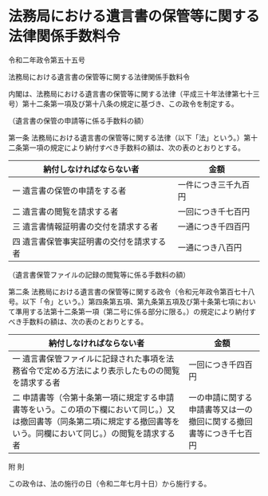 # 法務局における遺言書の保管等に関する法律関係手数料令

令和二年政令第五十五号

法務局における遺言書の保管等に関する法律関係手数料令

内閣は、法務局における遺言書の保管等に関する法律（平成三十年法律第七十三号）第十二条第一項及び第十八条の規定に基づき、この政令を制定する。

（遺言書の保管の申請等に係る手数料の額）

第一条 法務局における遺言書の保管等に関する法律（以下「法」という。）第十二条第一項の規定により納付すべき手数料の額は、次の表のとおりとする。

納付しなければならない者 | 金額  
---|---  
一 遺言書の保管の申請をする者 | 一件につき三千九百円  
二 遺言書の閲覧を請求する者 | 一回につき千七百円  
三 遺言書情報証明書の交付を請求する者 | 一通につき千四百円  
四 遺言書保管事実証明書の交付を請求する者 | 一通につき八百円  
  
（遺言書保管ファイルの記録の閲覧等に係る手数料の額）

第二条 法務局における遺言書の保管等に関する政令（令和元年政令第百七十八号。以下「令」という。）第四条第五項、第九条第五項及び第十条第七項において準用する法第十二条第一項（第二号に係る部分に限る。）の規定により納付すべき手数料の額は、次の表のとおりとする。

納付しなければならない者 | 金額  
---|---  
一 遺言書保管ファイルに記録された事項を法務省令で定める方法により表示したものの閲覧を請求する者 | 一回につき千四百円  
二 申請書等（令第十条第一項に規定する申請書等をいう。この項の下欄において同じ。）又は撤回書等（同条第二項に規定する撤回書等をいう。同欄において同じ。）の閲覧を請求する者 | 一の申請に関する申請書等又は一の撤回に関する撤回書等につき千七百円  
  
附 則

この政令は、法の施行の日（令和二年七月十日）から施行する。
